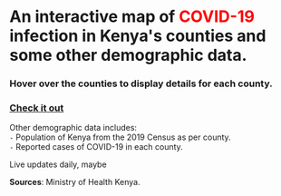 
# An interactive map of <font color=red>COVID-19</font> infection in Kenya's counties and some other demographic data.



### Hover over the counties to display details for each county.
### [Check it out](https://fezaro.github.io/kenya-covid-visualization/covidke_data.html)

Other demographic data includes: <br/>
`-` Population of Kenya from the 2019 Census as per county.<br/>
`-` Reported cases of COVID-19 in each county.<br/>

Live updates daily, maybe


**Sources**: Ministry of Health Kenya.

